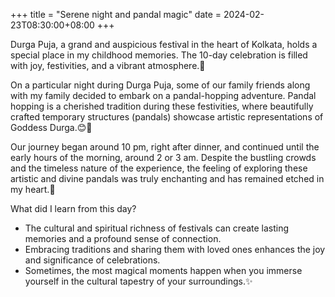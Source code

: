 +++
title = "Serene night and pandal magic"
date = 2024-02-23T08:30:00+08:00
+++



Durga Puja, a grand and auspicious festival in the heart of Kolkata, holds a special place in my childhood memories. The 10-day celebration is filled with joy, festivities, and a vibrant atmosphere.🎉

On a particular night during Durga Puja, some of our family friends along with my family decided to embark on a pandal-hopping adventure. Pandal hopping is a cherished tradition during these festivities, where beautifully crafted temporary structures (pandals) showcase artistic representations of Goddess Durga.😊🌟

Our journey began around 10 pm, right after dinner, and continued until the early hours of the morning, around 2 or 3 am. Despite the bustling crowds and the timeless nature of the experience, the feeling of exploring these artistic and divine pandals was truly enchanting and has remained etched in my heart.💖

What did I learn from this day?

- The cultural and spiritual richness of festivals can create lasting memories and a profound sense of connection.
- Embracing traditions and sharing them with loved ones enhances the joy and significance of celebrations.
- Sometimes, the most magical moments happen when you immerse yourself in the cultural tapestry of your surroundings.✨



